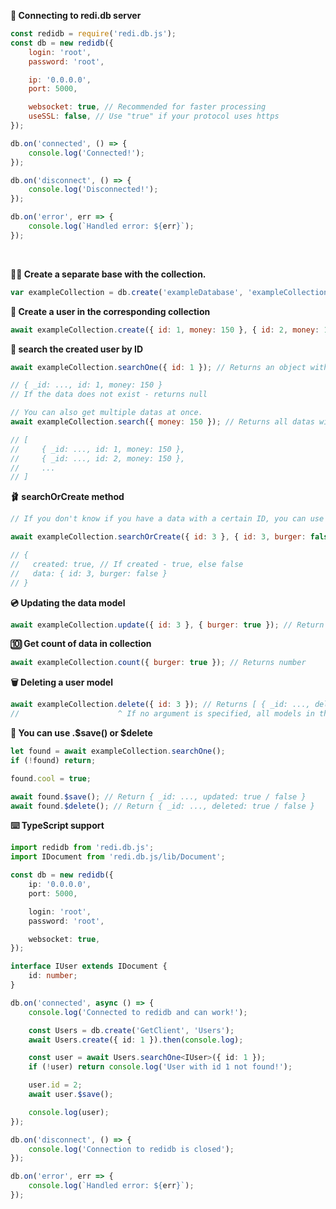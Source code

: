 **🚪 Connecting to redi.db server**

```js
const redidb = require('redi.db.js');
const db = new redidb({
	login: 'root',
	password: 'root',

	ip: '0.0.0.0',
	port: 5000,

	websocket: true, // Recommended for faster processing
	useSSL: false, // Use "true" if your protocol uses https
});

db.on('connected', () => {
	console.log('Connected!');
});

db.on('disconnect', () => {
	console.log('Disconnected!');
});

db.on('error', err => {
	console.log(`Handled error: ${err}`);
});
```

<br>

**👨‍🦳 Create a separate base with the collection.**

```js
var exampleCollection = db.create('exampleDatabase', 'exampleCollection');
```

**👕 Create a user in the corresponding collection**

```js
await exampleCollection.create({ id: 1, money: 150 }, { id: 2, money: 150 }); // Returns first element
```

**👖 search the created user by ID**

```js
await exampleCollection.searchOne({ id: 1 }); // Returns an object with a data;

// { _id: ..., id: 1, money: 150 }
// If the data does not exist - returns null

// You can also get multiple datas at once.
await exampleCollection.search({ money: 150 }); // Returns all datas with money == 150

// [
//     { _id: ..., id: 1, money: 150 },
//     { _id: ..., id: 2, money: 150 },
//     ...
// ]
```

**🩰 searchOrCreate method**

```js
// If you don't know if you have a data with a certain ID, you can use this method.

await exampleCollection.searchOrCreate({ id: 3 }, { id: 3, burger: false });

// {
//   created: true, // If created - true, else false
//   data: { id: 3, burger: false }
// }
```

**💿 Updating the data model**

```js
await exampleCollection.update({ id: 3 }, { burger: true }); // Return [ { _id: ..., updated: true / false } ]
```

**🔟 Get count of data in collection**

```js
await exampleCollection.count({ burger: true }); // Returns number
```

**🗑 Deleting a user model**

```js
await exampleCollection.delete({ id: 3 }); // Returns [ { _id: ..., deleted: true / false } ]
//                      ^ If no argument is specified, all models in the collection will be deleted.
```

**🤞 You can use <Document>.$save() or $delete**

```js
let found = await exampleCollection.searchOne();
if (!found) return;

found.cool = true;

await found.$save(); // Return { _id: ..., updated: true / false }
await found.$delete(); // Return { _id: ..., deleted: true / false }
```

**⌨️ TypeScript support**

```ts
import redidb from 'redi.db.js';
import IDocument from 'redi.db.js/lib/Document';

const db = new redidb({
	ip: '0.0.0.0',
	port: 5000,

	login: 'root',
	password: 'root',

	websocket: true,
});

interface IUser extends IDocument {
	id: number;
}

db.on('connected', async () => {
	console.log('Connected to redidb and can work!');

	const Users = db.create('GetClient', 'Users');
	await Users.create({ id: 1 }).then(console.log);

	const user = await Users.searchOne<IUser>({ id: 1 });
	if (!user) return console.log('User with id 1 not found!');

	user.id = 2;
	await user.$save();

	console.log(user);
});

db.on('disconnect', () => {
	console.log('Connection to redidb is closed');
});

db.on('error', err => {
	console.log(`Handled error: ${err}`);
});
```

